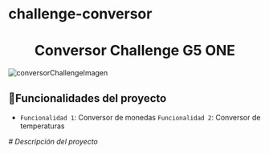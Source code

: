 # challenge-conversor
<h1 align="center"> Conversor Challenge G5 ONE </h1>

![conversorChallengeImagen](https://github.com/AdminVishinx/challenge-conversor/assets/111393705/9748b8b7-8633-44c2-88ed-bfa31d661953)

## :hammer:Funcionalidades del proyecto

- `Funcionalidad 1`: Conversor de monedas `Funcionalidad 2`: Conversor de temperaturas

<em> # Descripción del proyecto </em>
